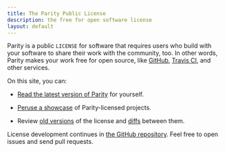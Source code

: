 ```yaml
---
title: The Parity Public License
description: the free for open software license
layout: default
---
```


Parity is a public `LICENSE` for software that requires users who build with your software to share their work with the community, too.  In other words, Parity makes your work free for open source, like [GitHub](https://github.com), [Travis CI](https://travis-ci.com), and other services.

On this site, you can:

- [Read the latest version of Parity](/versions/7.0.0.html) for yourself.

- [Peruse a showcase](/projects) of Parity-licensed projects.

- Review [old versions](/versions) of the license and [diffs](/diffs) between them.

License development continues in [the GitHub repository](https://github.com/licensezero/parity-public-license).  Feel free to open issues and send pull requests.
